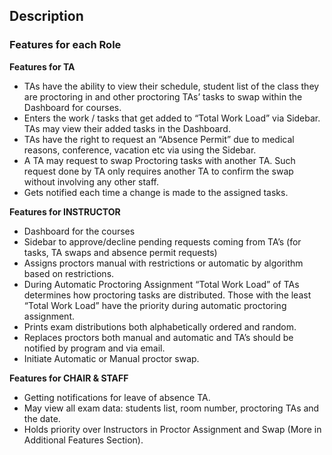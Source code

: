 ## Description
### Features for each Role
**Features for TA**
- TAs have the ability to view their schedule, student list of the class they are proctoring in and other proctoring TAs’ tasks to swap within the Dashboard for courses.
- Enters the work / tasks that get added to “Total Work Load” via Sidebar. TAs may view their added tasks in the Dashboard.
- TAs have the right to request an “Absence Permit” due to medical reasons, conference, vacation etc via using the Sidebar.
- A TA may request to swap Proctoring tasks with another TA. Such request done by TA only requires another TA to confirm the swap without involving any other staff.
- Gets notified each time a change is made to the assigned tasks.

**Features for INSTRUCTOR**
- Dashboard for the courses
- Sidebar to approve/decline pending requests coming from TA’s (for tasks, TA swaps and absence permit requests)
- Assigns proctors manual with restrictions or automatic by algorithm based on restrictions.
- During Automatic Proctoring Assignment “Total Work Load” of TAs determines how proctoring tasks are distributed. Those with the least “Total Work Load” have the priority during automatic proctoring assignment.
- Prints exam distributions both alphabetically ordered and random.
- Replaces proctors both manual and automatic and TA’s should be notified by program and via email.
- Initiate Automatic or Manual proctor swap.

**Features for CHAIR & STAFF**
- Getting notifications for leave of absence TA.
- May view all exam data: students list, room number, proctoring TAs and the date.
- Holds priority over Instructors in Proctor Assignment and Swap (More in Additional Features Section).
